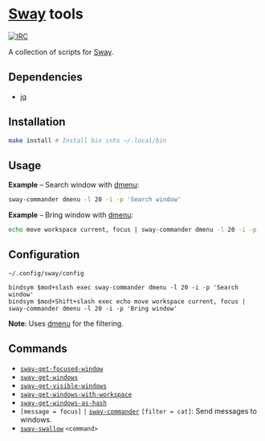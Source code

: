 # [Sway] tools

[![IRC](https://img.shields.io/badge/IRC-%23sway-blue)](https://webchat.freenode.net/#sway)

A collection of scripts for [Sway].

## Dependencies

- [jq]

## Installation

``` sh
make install # Install bin into ~/.local/bin
```

## Usage

**Example** – Search window with [dmenu]:

``` sh
sway-commander dmenu -l 20 -i -p 'Search window'
```

**Example** – Bring window with [dmenu]:

``` sh
echo move workspace current, focus | sway-commander dmenu -l 20 -i -p 'Bring window'
```

## Configuration

`~/.config/sway/config`

```
bindsym $mod+slash exec sway-commander dmenu -l 20 -i -p 'Search window'
bindsym $mod+Shift+slash exec echo move workspace current, focus | sway-commander dmenu -l 20 -i -p 'Bring window'
```

**Note**: Uses [dmenu] for the filtering.

## Commands

- [`sway-get-focused-window`]
- [`sway-get-windows`]
- [`sway-get-visible-windows`]
- [`sway-get-windows-with-workspace`]
- [`sway-get-windows-as-hash`]
- `[message = focus]` `|` [`sway-commander`] `[filter = cat]`: Send messages to windows.
- [`sway-swallow`] `<command>`

[Sway]: https://swaywm.org
[jq]: https://stedolan.github.io/jq/
[dmenu]: https://tools.suckless.org/dmenu/

[`sway-get-focused-window`]: bin/sway-get-focused-window
[`sway-get-windows`]: bin/sway-get-windows
[`sway-get-visible-windows`]: bin/sway-get-visible-windows
[`sway-get-windows-with-workspace`]: bin/sway-get-windows-with-workspace
[`sway-get-windows-as-hash`]: bin/sway-get-windows-as-hash
[`sway-commander`]: bin/sway-commander
[`sway-swallow`]: bin/sway-swallow
